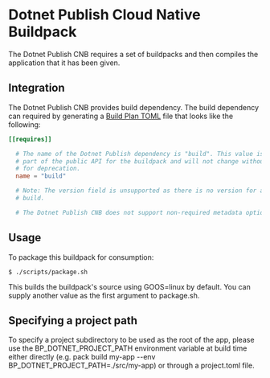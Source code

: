 # Dotnet Publish Cloud Native Buildpack

The Dotnet Publish CNB requires a set of buildpacks and then compiles the application that
it has been given.

## Integration

The Dotnet Publish CNB provides build dependency. The build dependency can required
by generating a [Build Plan
TOML](https://github.com/buildpacks/spec/blob/master/buildpack.md#build-plan-toml)
file that looks like the following:

```toml
[[requires]]

  # The name of the Dotnet Publish dependency is "build". This value is considered
  # part of the public API for the buildpack and will not change without a plan
  # for deprecation.
  name = "build"

  # Note: The version field is unsupported as there is no version for a set of
  # build.

  # The Dotnet Publish CNB does not support non-required metadata options.
```

## Usage
To package this buildpack for consumption:
```
$ ./scripts/package.sh
```
This builds the buildpack's source using GOOS=linux by default. You can supply another value as the first argument to package.sh.

## Specifying a project path

To specify a project subdirectory to be used as the root of the app, please use
the BP_DOTNET_PROJECT_PATH environment variable at build time either directly
(e.g. pack build my-app --env BP_DOTNET_PROJECT_PATH=./src/my-app) or through a
project.toml file.
